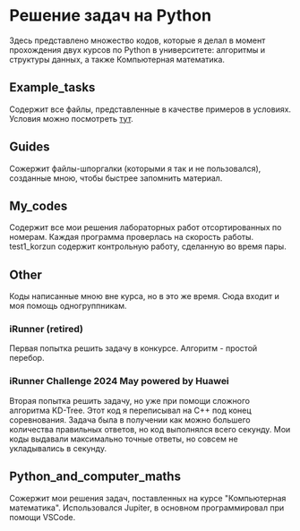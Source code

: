 # Решение задач на Python

Здесь представлено множество кодов, которые я делал в момент прохождения двух курсов по Python в университете: алгоритмы и структуры данных, а также Компьютерная математика.

## Example_tasks

Содержит все файлы, представленные в качестве примеров в условиях. Условия можно посмотреть [тут](https://km.mmf.bsu.by/courses/2023/algo.html).

## Guides

Сожержит файлы-шпоргалки (которыми я так и не пользовался), созданные мною, чтобы быстрее запомнить материал.

## My_codes

Содержит все мои решения лабораторных работ отсортированных по номерам. Каждая программа проверлась на скорость работы. test1_korzun содержит контрольную работу, сделанную во время пары.

## Other

Коды написанные мною вне курса, но в это же время. Сюда входит и моя помощь одногруппникам.

### iRunner (retired)

Первая попытка решить задачу в конкурсе. Алгоритм - простой перебор.

### iRunner Challenge 2024 May powered by Huawei

Вторая попытка решить задачу, но уже при помощи сложного алгоритма KD-Tree. Этот код я переписывал на C++ под конец соревнования. Задача была в получении как можно большего количества правильных ответов, но код выполнялся всего секунду. Мои коды выдавали максимально точные ответы, но совсем не укладывались в секунду.

## Python_and_computer_maths

Сожержит мои решения задач, поставленных на курсе "Компьютерная математика". Использовался Jupiter, в основном программировал при помощи VSCode.
